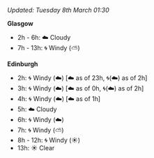 *Updated: Tuesday 8th March 01:30*

**Glasgow**

* 2h - 6h: :cloud: Cloudy
* 7h - 13h: :cyclone: Windy (:partly_sunny:)

**Edinburgh**

* 2h: :cyclone: Windy (:cloud:) [:cloud: as of 23h, :cyclone:(:cloud:) as of 2h]
* 3h: :cyclone: Windy (:cloud:) [:cloud: as of 0h, :cyclone:(:cloud:) as of 2h]
* 4h: :cyclone: Windy (:cloud:) [:cloud: as of 1h]
* 5h: :cloud: Cloudy
* 6h: :cyclone: Windy (:cloud:)
* 7h: :cyclone: Windy (:partly_sunny:)
* 8h - 12h: :cyclone: Windy (:sunny:)
* 13h: :sunny: Clear

